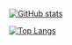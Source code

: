 
[![GitHub stats](https://github-readme-stats.vercel.app/api?username=oliverjakobs&show_icons=true)](https://github.com/anuraghazra/github-readme-stats)

[![Top Langs](https://github-readme-stats.vercel.app/api/top-langs/?username=oliverjakobs)](https://github.com/anuraghazra/github-readme-stats)
